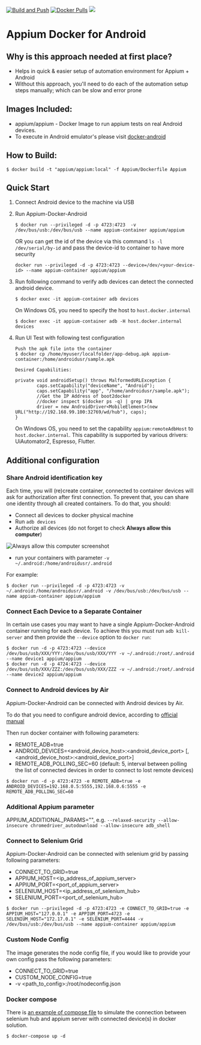 [![Build and Push](https://github.com/appium/appium-docker-android/actions/workflows/release.yml/badge.svg)](https://github.com/appium/appium-docker-android/actions/workflows/release.yml)
[![Docker Pulls](https://img.shields.io/docker/pulls/appium/appium.svg?style=flat-square)](https://hub.docker.com/r/appium/appium/)
[![](https://images.microbadger.com/badges/image/appium/appium.svg)](https://microbadger.com/images/appium/appium)


# Appium Docker for Android

## Why is this approach needed at first place?

- Helps in quick & easier setup of automation environment for Appium + Android
- Without this approach, you'll need to do each of the automation setup steps manually; which can be slow and error prone

## Images Included:

- appium/appium - Docker Image to run appium tests on real Android devices.
- To execute in Android emulator's please visit [docker-android](https://github.com/budtmo/docker-android)

## How to Build:

	$ docker build -t "appium/appium:local" -f Appium/Dockerfile Appium


## Quick Start

1. Connect Android device to the machine via USB

2. Run Appium-Docker-Android

	```
	$ docker run --privileged -d -p 4723:4723  -v /dev/bus/usb:/dev/bus/usb --name appium-container appium/appium
	```

	OR you can get the id of the device via this command ```ls -l /dev/serial/by-id``` and pass the device-id to container to have more security

	```
	docker run --privileged -d -p 4723:4723 --device=/dev/<your-device-id> --name appium-container appium/appium
	```

3. Run following command to verify adb devices can detect the connected android device.

	```
	$ docker exec -it appium-container adb devices
	```

	On Windows OS, you need to specify the host to `host.docker.internal`

	```
	$ docker exec -it appium-container adb -H host.docker.internal devices
	```

4. Run UI Test with following test configuration

	```
	Push the apk file into the container
	$ docker cp /home/myuser/localfolder/app-debug.apk appium-container:/home/androidusr/sample.apk

	Desired Capabilities:

	private void androidSetup() throws MalformedURLException {
	        caps.setCapability("deviceName", "Android");
	        caps.setCapability("app", "/home/androidusr/sample.apk");
	        //Get the IP Address of boot2docker
	        //docker inspect $(docker ps -q) | grep IPA
	        driver = new AndroidDriver<MobileElement>(new URL("http://192.168.99.100:32769/wd/hub"), caps);
	}
	```

	On Windows OS, you need to set the capability `appium:remoteAdbHost` to `host.docker.internal`. This capability is supported by various drivers: UiAutomator2, Espresso, Flutter.

## Additional configuration

### Share Android identification key

Each time, you will (re)create container, connected to container devices will ask for authorization after first
 connection.  To prevent that, you can share one identity through all created containers. To do that, you should:

- Connect all devices to docker physical machine
- Run `adb devices`
- Authorize all devices (do not forget to check **Always allow this computer**)

![Always allow this computer screenshot](images/authorization.png)

- run your containers with parameter `-v ~/.android:/home/androidusr/.android`

For example:
```
$ docker run --privileged -d -p 4723:4723 -v ~/.android:/home/androidusr/.android -v /dev/bus/usb:/dev/bus/usb --name appium-container appium/appium
```

### Connect Each Device to a Separate Container

In certain use cases you may want to have a single Appium-Docker-Android container running for each device. To achieve this you must run `adb kill-server` and then provide the `--device` option to `docker run`:

```
$ docker run -d -p 4723:4723 --device /dev/bus/usb/XXX/YYY:/dev/bus/usb/XXX/YYY -v ~/.android:/root/.android --name device1 appium/appium
$ docker run -d -p 4724:4723 --device /dev/bus/usb/XXX/ZZZ:/dev/bus/usb/XXX/ZZZ -v ~/.android:/root/.android --name device2 appium/appium
```

### Connect to Android devices by Air

Appium-Docker-Android can be connected with Android devices by Air.

To do that you need to configure android device, according to [official manual](https://developer.android.com/studio/command-line/adb.html#wireless)

Then run docker container with following parameters:

- REMOTE\_ADB=true
- ANDROID\_DEVICES=\<android\_device\_host\>:\<android\_device\_port\> \[,\<android\_device\_host\>:\<android\_device\_port\>\]
- REMOTE_ADB_POLLING_SEC=60 (default: 5, interval between polling the list of connected devices in order to connect to lost remote devices)

```
$ docker run -d -p 4723:4723 -e REMOTE_ADB=true -e ANDROID_DEVICES=192.168.0.5:5555,192.168.0.6:5555 -e REMOTE_ADB_POLLING_SEC=60
```

### Additional Appium parameter

APPIUM_ADDITIONAL_PARAMS="<additional-appium-parameter-here>", e.g. ```--relaxed-security --allow-insecure chromedriver_autodownload --allow-insecure adb_shell```

### Connect to Selenium Grid

Appium-Docker-Android can be connected with selenium grid by passing following parameters:

- CONNECT\_TO\_GRID=true
- APPIUM\_HOST=\<ip\_address\_of\_appium\_server>
- APPIUM\_PORT=\<port\_of\_appium\_server>
- SELENIUM\_HOST=\<ip\_address\_of\_selenium\_hub>
- SELENIUM\_PORT=\<port\_of\_selenium\_hub>

```
$ docker run --privileged -d -p 4723:4723 -e CONNECT_TO_GRID=true -e APPIUM_HOST="127.0.0.1" -e APPIUM_PORT=4723 -e SELENIUM_HOST="172.17.0.1" -e SELENIUM_PORT=4444 -v /dev/bus/usb:/dev/bus/usb --name appium-container appium/appium
```

### Custom Node Config

The image generates the node config file, if you would like to provide your own config pass the following parameters:

- CONNECT\_TO\_GRID=true
- CUSTOM\_NODE\_CONFIG=true
- -v \<path\_to\_config>:/root/nodeconfig.json

### Docker compose

There is [an example of compose file](examples/docker-compose.yml) to simulate the connection between selenium hub and appium server with connected device(s) in docker solution.

```
$ docker-compose up -d
```
